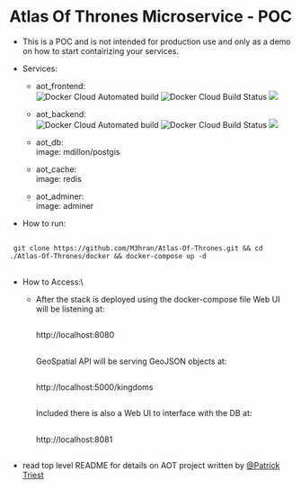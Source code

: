 
# Atlas Of Thrones Microservice - POC
- This is a POC and is not intended for production use and only as a demo on how to start contairizing your services.
- Services:
   - aot_frontend:\
![Docker Cloud Automated build](https://img.shields.io/docker/cloud/automated/m3hran/aot_frontend.svg)
![Docker Cloud Build Status](https://img.shields.io/docker/cloud/build/m3hran/aot_frontend.svg)
[![](https://images.microbadger.com/badges/image/m3hran/aot_frontend.svg)](https://microbadger.com/images/m3hran/aot_frontend)
   - aot_backend:\
![Docker Cloud Automated build](https://img.shields.io/docker/cloud/automated/m3hran/aot_backend.svg)
![Docker Cloud Build Status](https://img.shields.io/docker/cloud/build/m3hran/aot_backend.svg)
[![](https://images.microbadger.com/badges/image/m3hran/aot_backend.svg)](https://microbadger.com/images/m3hran/aot_backend)
   - aot_db:\
        image: mdillon/postgis

   - aot_cache:\
        image: redis

   - aot_adminer:\
        image: adminer

- How to run:

##
     git clone https://github.com/M3hran/Atlas-Of-Thrones.git && cd ./Atlas-Of-Thrones/docker && docker-compose up -d
## 

- How to Access:\
    - After the stack is deployed using the docker-compose file 
      Web UI will be listening at:  
      ##
         http://localhost:8080
      ##
      GeoSpatial API will be serving GeoJSON objects at:
      ##
         http://localhost:5000/kingdoms
      ##
      Included there is also a Web UI to interface with the DB at:
      ##
         http://localhost:8081
      ##

- read top level README for details on AOT project written by [@Patrick Triest]( https://github.com/triestpa )

